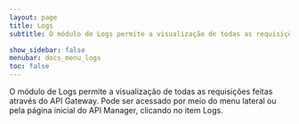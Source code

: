 ```yaml
---
layout: page
title: Logs
subtitle: O módulo de Logs permite a visualização de todas as requisições feitas através do API Gateway. Pode ser acessado por meio do menu lateral ou pela página inicial do API Manager, clicando no item Logs.

show_sidebar: false
menubar: docs_menu_logs
toc: false
---
```


O módulo de Logs permite a visualização de todas as requisições feitas através do API Gateway. Pode ser acessado por meio do menu lateral ou pela página inicial do API Manager, clicando no item Logs.
